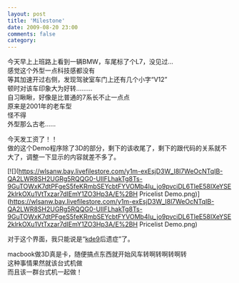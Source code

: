 ```yaml
---
layout: post
title: 'Milestone'
date: 2009-08-20 23:00
comments: false
category: 
---
```

    

今天早上上班路上看到一辆BMW，车尾标了个L7，没见过…  
感觉这个外型一点科技感都没有  
等其加速开过右侧，发现驾驶室车门上还有几个小字“V12”  
顿时对该车印象大为好转………  
自习瞅瞅，好像是比普通的7系长不止一点点  
原来是2001年的老车型  
怪不得  
外型那么古老……  
  
  
今天发工资了！！  
做的这个Demo程序除了3D的部分，剩下的该收尾了，剩下的跟代码的关系就不大了，调整一下显示的内容就差不多了。  
  
[![](https://wlsanw.bay.livefilestore.com/y1m-exEsjD3W_I8l7WeOcNTqIB-QA2LWR8SH2UGRg5RQQG0-UIIFLhakTg8Ts-9GuTOWxK7dtPFgeS5feKRmbSEYcbtFYVOMb4Iu_jo9pvciDL6TleE58IXeYSE2klrkOXu1VtTxzar7dIEmY1ZO3Hp3A/E%2BH Pricelist Demo.png)](https://wlsanw.bay.livefilestore.com/y1m-exEsjD3W_I8l7WeOcNTqIB-QA2LWR8SH2UGRg5RQQG0-UIIFLhakTg8Ts-9GuTOWxK7dtPFgeS5feKRmbSEYcbtFYVOMb4Iu_jo9pvciDL6TleE58IXeYSE2klrkOXu1VtTxzar7dIEmY1ZO3Hp3A/E%2BH Pricelist Demo.png)  
  
对于这个界面，我只能说是“[kde9](http://code.google.com/p/ca-simulator/)后遗症”了。  
  
macbook做3D真是卡，随便搞点东西就开始风车转啊转啊转啊转  
这种事情果然就该台式机做  
而且该一群台式机一起做！  
  

